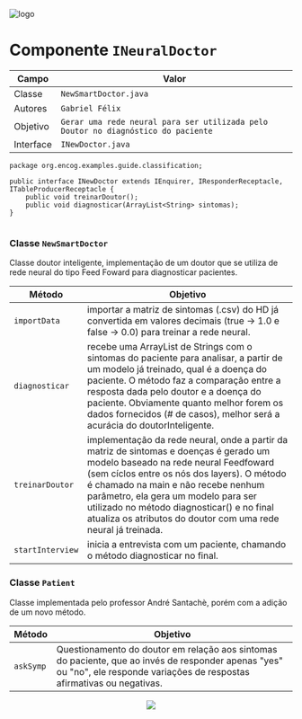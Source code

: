 ![logo](https://i.ibb.co/VBcZVYF/jujujub.jpg)
# Componente `INeuralDoctor`

Campo | Valor
----- | -----
Classe | `NewSmartDoctor.java`
Autores | `Gabriel Félix`
Objetivo | `Gerar uma rede neural para ser utilizada pelo Doutor no diagnóstico do paciente`
Interface | `INewDoctor.java`
~~~
package org.encog.examples.guide.classification;

public interface INewDoctor extends IEnquirer, IResponderReceptacle, ITableProducerReceptacle {
    public void treinarDoutor();
    public void diagnosticar(ArrayList<String> sintomas);
}


~~~

### Classe `NewSmartDoctor`
Classe doutor inteligente, implementação de um doutor que se utiliza de rede neural do tipo Feed Foward para diagnosticar pacientes.

Método | Objetivo
-------| --------
`importData` | importar a matriz de sintomas (.csv) do HD já convertida em valores decimais (true -> 1.0 e false -> 0.0) para treinar a rede neural.
`diagnosticar` | recebe uma ArrayList de Strings com o sintomas do paciente para analisar, a partir de um modelo já treinado, qual é a doença do paciente. O método faz a comparação entre a resposta dada pelo doutor e a doença do paciente. Obviamente quanto melhor forem os dados fornecidos (# de casos), melhor será a acurácia do doutorInteligente. 
`treinarDoutor` | implementação da rede neural, onde a partir da matriz de sintomas e doenças é gerado um modelo baseado na rede neural Feedfoward (sem cíclos entre os nós dos layers). O método é chamado na main e não recebe nenhum parâmetro, ela gera um modelo para ser utilizado no método diagnosticar() e no final atualiza os atributos do doutor com uma rede neural já treinada.
`startInterview` | inicia a entrevista com um paciente, chamando o método diagnosticar no final.

### Classe `Patient`
Classe implementada pelo professor André Santachè, porém com a adição de um novo método.

Método | Objetivo
-------| --------
`askSymp` | Questionamento do doutor em relação aos sintomas do paciente, que ao invés de responder apenas "yes" ou "no", ele responde variações de respostas afirmativas ou negativas.

<p align="center"> 
<img src="https://i.ibb.co/F4THmCJ/Untitled-Diagram.png">
</p>

